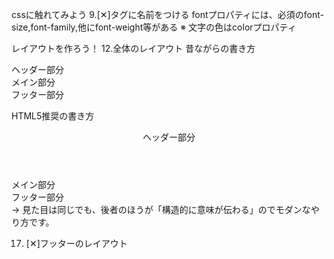 cssに触れてみよう
9.[✕]タグに名前をつける
  fontプロパティには、必須のfont-size,font-family,他にfont-weight等がある
  ※ 文字の色はcolorプロパティ

レイアウトを作ろう！
12.全体のレイアウト
  昔ながらの書き方
  <div class="header">ヘッダー部分</div>
  <div class="main">メイン部分</div>
  <div class="footer">フッター部分</div>
  
  HTML5推奨の書き方
  <header>ヘッダー部分</header>
  <main>メイン部分</main>
  <footer>フッター部分</footer>
  → 見た目は同じでも、後者のほうが「構造的に意味が伝わる」のでモダンなやり方です。

  17. [✕]フッターのレイアウト
